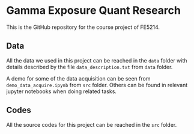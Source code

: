 # Gamma Exposure Quant Research

This is the GitHub repository for the course project of FE5214.

## Data

All the data we used in this project can be reached in the `data` folder with details described by the file `data_description.txt` from `data` folder.

A demo for some of the data acquisition can be seen from `demo_data_acquire.ipynb` from `src` folder. Others can be found in relevant jupyter notebooks when doing related tasks.

## Codes

All the source codes for this project can be reached in the `src` folder.

